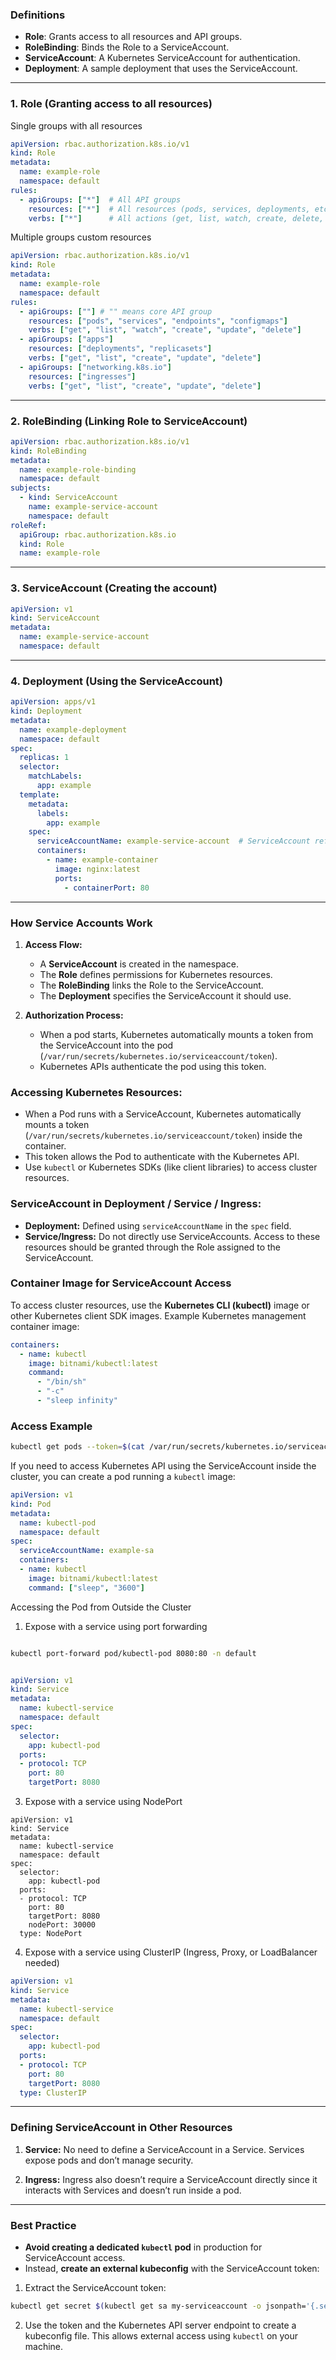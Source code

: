 ### **Definitions**
- **Role**: Grants access to all resources and API groups.
- **RoleBinding**: Binds the Role to a ServiceAccount.
- **ServiceAccount**: A Kubernetes ServiceAccount for authentication.
- **Deployment**: A sample deployment that uses the ServiceAccount.

---

### **1. Role (Granting access to all resources)**

Single groups with all resources

```yaml
apiVersion: rbac.authorization.k8s.io/v1
kind: Role
metadata:
  name: example-role
  namespace: default
rules:
  - apiGroups: ["*"]  # All API groups
    resources: ["*"]  # All resources (pods, services, deployments, etc.)
    verbs: ["*"]      # All actions (get, list, watch, create, delete, etc.)
```

Multiple groups custom resources

```yaml
apiVersion: rbac.authorization.k8s.io/v1
kind: Role
metadata:
  name: example-role
  namespace: default
rules:
  - apiGroups: [""] # "" means core API group
    resources: ["pods", "services", "endpoints", "configmaps"]
    verbs: ["get", "list", "watch", "create", "update", "delete"]
  - apiGroups: ["apps"]
    resources: ["deployments", "replicasets"]
    verbs: ["get", "list", "create", "update", "delete"]
  - apiGroups: ["networking.k8s.io"]
    resources: ["ingresses"]
    verbs: ["get", "list", "create", "update", "delete"]

```

---

### **2. RoleBinding (Linking Role to ServiceAccount)**


```yaml
apiVersion: rbac.authorization.k8s.io/v1
kind: RoleBinding
metadata:
  name: example-role-binding
  namespace: default
subjects:
  - kind: ServiceAccount
    name: example-service-account
    namespace: default
roleRef:
  apiGroup: rbac.authorization.k8s.io
  kind: Role
  name: example-role

```

---

### **3. ServiceAccount (Creating the account)**


```yaml
apiVersion: v1
kind: ServiceAccount
metadata:
  name: example-service-account
  namespace: default

```

---

### **4. Deployment (Using the ServiceAccount)**

```yaml
apiVersion: apps/v1
kind: Deployment
metadata:
  name: example-deployment
  namespace: default
spec:
  replicas: 1
  selector:
    matchLabels:
      app: example
  template:
    metadata:
      labels:
        app: example
    spec:
      serviceAccountName: example-service-account  # ServiceAccount reference
      containers:
        - name: example-container
          image: nginx:latest
          ports:
            - containerPort: 80

```

---

### **How Service Accounts Work**

1. **Access Flow:**
    
    - A **ServiceAccount** is created in the namespace.
    - The **Role** defines permissions for Kubernetes resources.
    - The **RoleBinding** links the Role to the ServiceAccount.
    - The **Deployment** specifies the ServiceAccount it should use.
2. **Authorization Process:**
    
    - When a pod starts, Kubernetes automatically mounts a token from the ServiceAccount into the pod (`/var/run/secrets/kubernetes.io/serviceaccount/token`).
    - Kubernetes APIs authenticate the pod using this token.

### **Accessing Kubernetes Resources:**

- When a Pod runs with a ServiceAccount, Kubernetes automatically mounts a token (`/var/run/secrets/kubernetes.io/serviceaccount/token`) inside the container.
- This token allows the Pod to authenticate with the Kubernetes API.
- Use `kubectl` or Kubernetes SDKs (like client libraries) to access cluster resources.

### **ServiceAccount in Deployment / Service / Ingress:**

- **Deployment:** Defined using `serviceAccountName` in the `spec` field.
- **Service/Ingress:** Do not directly use ServiceAccounts. Access to these resources should be granted through the Role assigned to the ServiceAccount.

### **Container Image for ServiceAccount Access**

To access cluster resources, use the **Kubernetes CLI (kubectl)** image or other Kubernetes client SDK images. Example Kubernetes management container image:

```yaml
containers:
  - name: kubectl
    image: bitnami/kubectl:latest
    command:
      - "/bin/sh"
      - "-c"
      - "sleep infinity"
```

### **Access Example**

```bash
kubectl get pods --token=$(cat /var/run/secrets/kubernetes.io/serviceaccount/token)
```

If you need to access Kubernetes API using the ServiceAccount inside the cluster, you can create a pod running a `kubectl` image:

```yaml
apiVersion: v1
kind: Pod
metadata:
  name: kubectl-pod
  namespace: default
spec:
  serviceAccountName: example-sa
  containers:
  - name: kubectl
    image: bitnami/kubectl:latest
    command: ["sleep", "3600"]

```

Accessing the Pod from Outside the Cluster

1. Expose with a service using port forwarding
```bash

kubectl port-forward pod/kubectl-pod 8080:80 -n default
```

```yaml

apiVersion: v1
kind: Service
metadata:
  name: kubectl-service
  namespace: default
spec:
  selector:
    app: kubectl-pod
  ports:
  - protocol: TCP
    port: 80
    targetPort: 8080

```

3. Expose with a service using NodePort
```
apiVersion: v1
kind: Service
metadata:
  name: kubectl-service
  namespace: default
spec:
  selector:
    app: kubectl-pod
  ports:
  - protocol: TCP
    port: 80
    targetPort: 8080
    nodePort: 30000
  type: NodePort
```

4. Expose with a service using ClusterIP (Ingress, Proxy, or LoadBalancer needed)
```yaml
apiVersion: v1
kind: Service
metadata:
  name: kubectl-service
  namespace: default
spec:
  selector:
    app: kubectl-pod
  ports:
  - protocol: TCP
    port: 80
    targetPort: 8080
  type: ClusterIP
```

---

### **Defining ServiceAccount in Other Resources**

1. **Service:** No need to define a ServiceAccount in a Service. Services expose pods and don’t manage security.
    
2. **Ingress:** Ingress also doesn’t require a ServiceAccount directly since it interacts with Services and doesn’t run inside a pod.

---

### **Best Practice**

- **Avoid creating a dedicated `kubectl` pod** in production for ServiceAccount access.
- Instead, **create an external kubeconfig** with the ServiceAccount token:

1. Extract the ServiceAccount token:
   
```bash
kubectl get secret $(kubectl get sa my-serviceaccount -o jsonpath='{.secrets[0].name}') -o jsonpath='{.data.token}' | base64 -d
```
    
2. Use the token and the Kubernetes API server endpoint to create a kubeconfig file. This allows external access using `kubectl` on your machine.